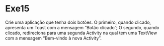 # Exe15
Crie uma aplicação que tenha dois botões. O primeiro, quando clicado, apresenta um
Toast com a mensagem “Botão clicado”; O segundo, quando clicado, redireciona para
uma segunda Activity na qual tem uma TextView com a mensagem “Bem-vindo à nova
Activity”.

